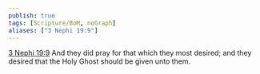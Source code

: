```yaml
---
publish: true
tags: [Scripture/BoM, noGraph]
aliases: ["3 Nephi 19:9"]
---
```

[3 Nephi 19:9](https://churchofjesuschrist.org/study/scriptures/bofm/3-ne/19?lang=eng&id=p9#p9) And they did pray for that which they most desired; and they desired that the Holy Ghost should be given unto them.
